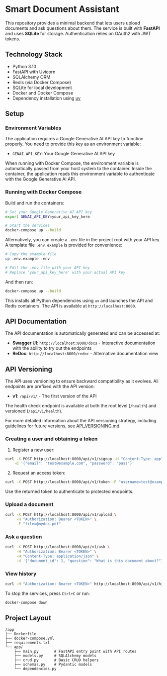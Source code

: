 # Smart Document Assistant

This repository provides a minimal backend that lets users upload documents and ask questions about them. The service is built with **FastAPI** and uses **SQLite** for storage. Authentication relies on OAuth2 with JWT tokens.

## Technology Stack

- Python 3.10
- FastAPI with Uvicorn
- SQLAlchemy ORM
- Redis (via Docker Compose)
- SQLite for local development
- Docker and Docker Compose
- Dependency installation using [uv](https://github.com/astral-sh/uv)

## Setup

### Environment Variables

The application requires a Google Generative AI API key to function properly. You need to provide this key as an environment variable:

- `GENAI_API_KEY`: Your Google Generative AI API key

When running with Docker Compose, the environment variable is automatically passed from your host system to the container. Inside the container, the application reads this environment variable to authenticate with the Google Generative AI API.

### Running with Docker Compose

Build and run the containers:

```bash
# Set your Google Generative AI API key
export GENAI_API_KEY=your_api_key_here

# Start the services
docker-compose up --build
```

Alternatively, you can create a `.env` file in the project root with your API key. A template file `.env.example` is provided for convenience:

```bash
# Copy the example file
cp .env.example .env

# Edit the .env file with your API key
# Replace 'your_api_key_here' with your actual API key
```

And then run:

```bash
docker-compose up --build
```

This installs all Python dependencies using `uv` and launches the API and Redis containers. The API is available at `http://localhost:8000`.

## API Documentation

The API documentation is automatically generated and can be accessed at:

- **Swagger UI**: `http://localhost:8000/docs` - Interactive documentation with the ability to try out the endpoints
- **ReDoc**: `http://localhost:8000/redoc` - Alternative documentation view

## API Versioning

The API uses versioning to ensure backward compatibility as it evolves. All endpoints are prefixed with the API version:

- **v1**: `/api/v1/` - The first version of the API

The health check endpoint is available at both the root level (`/health`) and versioned (`/api/v1/health`).

For more detailed information about the API versioning strategy, including guidelines for future versions, see [API_VERSIONING.md](API_VERSIONING.md).

### Creating a user and obtaining a token

1. Register a new user:

```bash
curl -X POST http://localhost:8000/api/v1/signup -H "Content-Type: application/json" \
    -d '{"email": "test@example.com", "password": "pass"}'
```

2. Request an access token:

```bash
curl -X POST http://localhost:8000/api/v1/token -F "username=test@example.com" -F "password=pass"
```

Use the returned token to authenticate to protected endpoints.

### Upload a document

```bash
curl -X POST http://localhost:8000/api/v1/upload \
     -H "Authorization: Bearer <TOKEN>" \
     -F "file=@mydoc.pdf"
```

### Ask a question

```bash
curl -X POST http://localhost:8000/api/v1/ask \
     -H "Authorization: Bearer <TOKEN>" \
     -H "Content-Type: application/json" \
     -d '{"document_id": 1, "question": "What is this document about?"}'
```

### View history

```bash
curl -H "Authorization: Bearer <TOKEN>" http://localhost:8000/api/v1/history
```

To stop the services, press `Ctrl+C` or run:

```bash
docker-compose down
```

## Project Layout

```
/app
├── Dockerfile
├── docker-compose.yml
├── requirements.txt
└── app/
    ├── main.py       # FastAPI entry point with API routes
    ├── models.py     # SQLAlchemy models
    ├── crud.py       # Basic CRUD helpers
    ├── schemas.py    # Pydantic models
    └── dependencies.py
```
